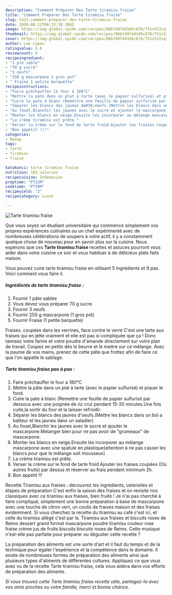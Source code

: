 ```yaml
---
description: "Comment Préparer Des Tarte tiramisu fraise"
title: "Comment Préparer Des Tarte tiramisu fraise"
slug: 5411-comment-preparer-des-tarte-tiramisu-fraise
date: 2020-08-22T06:33:38.306Z
image: https://img-global.cpcdn.com/recipes/06b7d9f4d3d6c678/751x532cq70/tarte-tiramisu-fraise-photo-principale-de-la-recette.jpg
thumbnail: https://img-global.cpcdn.com/recipes/06b7d9f4d3d6c678/751x532cq70/tarte-tiramisu-fraise-photo-principale-de-la-recette.jpg
cover: https://img-global.cpcdn.com/recipes/06b7d9f4d3d6c678/751x532cq70/tarte-tiramisu-fraise-photo-principale-de-la-recette.jpg
author: Leo Lopez
ratingvalue: 3.6
reviewcount: 6
recipeingredient:
- "1 pte sable"
- "70 g sucre"
- "3 oeufs"
- "250 g mascarpone 1 gros pot"
- " Fraise 1 petite barquette"
recipeinstructions:
- "Faire préchauffer le four à 180°C"
- "Mettre la pâte dans un plat à tarte (avec le papier sulfurisé) et piquer le fond."
- "Cuire la pate à blanc (Remettre une feuille de papier sulfurisé par dessous avec une poignée de riz cru) pendant 15-20 minutes.Une fois cuite,la sortir du four et la laisser refroidir."
- "Séparer les blancs des jaunes d&#39;oeufs.(Mettre les blancs dans un bol a batteur et les jaunes dans un saladier)"
- "Au fouet,Blanchir les jaunes avec le sucre et ajouter le mascarpone.Melanger bien pour ne pas avoir de &#34;grumeaux&#34; de mascarpone."
- "Monter les blancs en neige.Ensuite les incorporer au mélange mascarpone avec une spatule en plastique(attention à ne pas casser les blancs pour que le mélange soit mousseux)"
- "La crème tiramisu est prête."
- "Verser la crème sur le fond de tarte froid.Ajouter les fraises coupées (Où autres fruits) par dessus et réserver au frais pendant minimum 2h."
- "Bon appétit !!!"
categories:
- Resep
tags:
- tarte
- tiramisu
- fraise

katakunci: tarte tiramisu fraise 
nutrition: 183 calories
recipecuisine: Indonesian
preptime: "PT22M"
cooktime: "PT39M"
recipeyield: "2"
recipecategory: Lunch

---
```



![Tarte tiramisu fraise](https://img-global.cpcdn.com/recipes/06b7d9f4d3d6c678/751x532cq70/tarte-tiramisu-fraise-photo-principale-de-la-recette.jpg)

Que vous soyez un étudiant universitaire qui commence simplement vos propres expériences culinaires ou un chef expérimenté avec de nombreuses célébrations de soupers à votre actif, il y a constamment quelque chose de nouveau pour en savoir plus sur la cuisine. Nous espérons que ces <strong> Tarte tiramisu fraise </strong> recettes et astuces pourront vous aider dans votre cuisine ce soir et vous habituer à de délicieux plats faits maison.

<!--inarticleads1-->

Vous pouvez cuire tarte tiramisu fraise en utilisant 5 Ingrédients et 9 pas. Voici comment vous faire il.

##### Ingrédients de tarte tiramisu fraise :

1. Fournir 1 pâte sablée
1. Vous devez vous préparer 70 g sucre
1. Fournir 3 oeufs
1. Fournir 250 g mascarpone (1 gros pot)
1. Fournir  Fraise (1 petite barquette)


Fraises. coupées dans les verrines, face contre le verre C&#39;est une tarte aux fraises qui en jette vraiment et elle est pas si compliquée que ça ! Donc tamisez votre farine et votre poudre d&#39;amande directement sur votre plan de travail. Coupez en petits dés le beurre et le mettre sur ce mélange. Avec la paume de vos mains, prenez de cette pâte que frottez afin de faire ce que l&#39;on appelle le sablage. 

<!--inarticleads2-->

##### Tarte tiramisu fraise pas à pas :

1. Faire préchauffer le four à 180°C
1. Mettre la pâte dans un plat à tarte (avec le papier sulfurisé) et piquer le fond.
1. Cuire la pate à blanc (Remettre une feuille de papier sulfurisé par dessous avec une poignée de riz cru) pendant 15-20 minutes.Une fois cuite,la sortir du four et la laisser refroidir.
1. Séparer les blancs des jaunes d&#39;oeufs.(Mettre les blancs dans un bol a batteur et les jaunes dans un saladier)
1. Au fouet,Blanchir les jaunes avec le sucre et ajouter le mascarpone.Melanger bien pour ne pas avoir de &#34;grumeaux&#34; de mascarpone.
1. Monter les blancs en neige.Ensuite les incorporer au mélange mascarpone avec une spatule en plastique(attention à ne pas casser les blancs pour que le mélange soit mousseux)
1. La crème tiramisu est prête.
1. Verser la crème sur le fond de tarte froid.Ajouter les fraises coupées (Où autres fruits) par dessus et réserver au frais pendant minimum 2h.
1. Bon appétit !!!


Recette Tiramisu aux fraises : découvrez les ingrédients, ustensiles et étapes de préparation C&#39;est enfin la saison des fraises et on revisite nos classiques avec ce tiramisu aux fraises, bien fruité ! Je n&#39;ai pas cherché à faire compliqué, simplement une bonne préparation à base de mascarpone avec une touche de citron vert, un coulis de fraises maison et des fraises évidemment. Si vous cherchez la recette du tiramisu au café c&#39;est ici, et celle du tiramisu allégé c&#39;est par là. Tiramisu aux fraises et biscuits roses de Reims dessert grand format mascarpone poudre tiramisu couleur rose fraise crème jus de fruits biscuits biscuits roses de Reims. Cette musique n&#39;est-elle pas parfaite pour préparer ou déguster cette recette ? 

<!--inarticleads1-->

<p>
La préparation des aliments est une sorte d'art et il faut du temps et de la technique pour égaler l'expérience et la compétence dans le domaine. Il existe de nombreuses formes de préparation des aliments ainsi que plusieurs types d'aliments de différentes cultures. Appliquez ce que vous avez vu de la recette Tarte tiramisu fraise, cela vous aidera dans vos efforts de préparation des aliments.
</p>

<p>
<i>Si vous trouvez cette Tarte tiramisu fraise recette utile, partagez-la avec vos amis proches ou votre famille, merci et bonne chance.</i>
</p>
